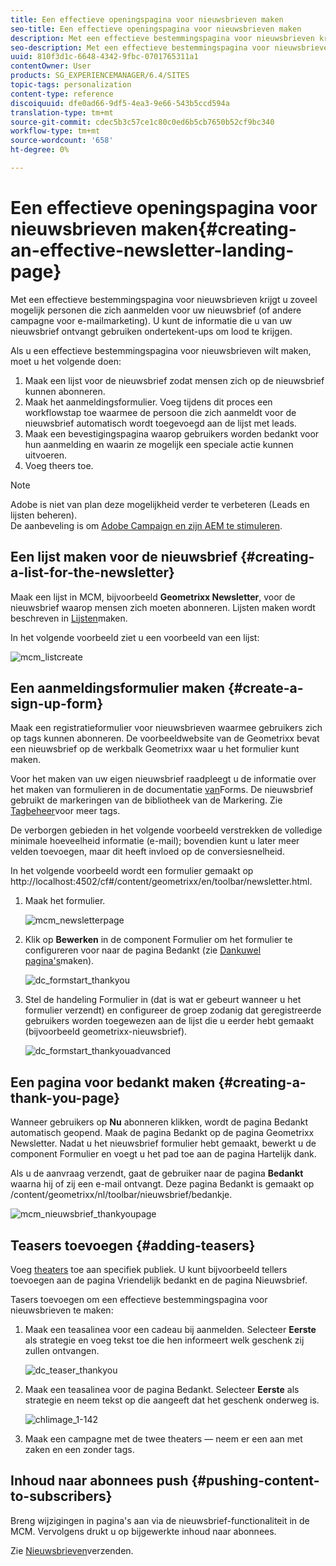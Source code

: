 ```yaml
---
title: Een effectieve openingspagina voor nieuwsbrieven maken
seo-title: Een effectieve openingspagina voor nieuwsbrieven maken
description: Met een effectieve bestemmingspagina voor nieuwsbrieven krijgt u zoveel mogelijk personen die zich aanmelden voor uw nieuwsbrief (of andere campagne voor e-mailmarketing). U kunt de informatie die u van uw nieuwsbrief ontvangt gebruiken ondertekent-ups om lood te krijgen.
seo-description: Met een effectieve bestemmingspagina voor nieuwsbrieven krijgt u zoveel mogelijk personen die zich aanmelden voor uw nieuwsbrief (of andere campagne voor e-mailmarketing). U kunt de informatie die u van uw nieuwsbrief ontvangt gebruiken ondertekent-ups om lood te krijgen.
uuid: 810f3d1c-6648-4342-9fbc-0701765311a1
contentOwner: User
products: SG_EXPERIENCEMANAGER/6.4/SITES
topic-tags: personalization
content-type: reference
discoiquuid: dfe0ad66-9df5-4ea3-9e66-543b5ccd594a
translation-type: tm+mt
source-git-commit: cdec5b3c57ce1c80c0ed6b5cb7650b52cf9bc340
workflow-type: tm+mt
source-wordcount: '658'
ht-degree: 0%

---
```



# Een effectieve openingspagina voor nieuwsbrieven maken{#creating-an-effective-newsletter-landing-page}

Met een effectieve bestemmingspagina voor nieuwsbrieven krijgt u zoveel mogelijk personen die zich aanmelden voor uw nieuwsbrief (of andere campagne voor e-mailmarketing). U kunt de informatie die u van uw nieuwsbrief ontvangt gebruiken ondertekent-ups om lood te krijgen.

Als u een effectieve bestemmingspagina voor nieuwsbrieven wilt maken, moet u het volgende doen:

1. Maak een lijst voor de nieuwsbrief zodat mensen zich op de nieuwsbrief kunnen abonneren.
1. Maak het aanmeldingsformulier. Voeg tijdens dit proces een workflowstap toe waarmee de persoon die zich aanmeldt voor de nieuwsbrief automatisch wordt toegevoegd aan de lijst met leads.
1. Maak een bevestigingspagina waarop gebruikers worden bedankt voor hun aanmelding en waarin ze mogelijk een speciale actie kunnen uitvoeren.
1. Voeg theers toe.

>[!NOTE]
>
>Adobe is niet van plan deze mogelijkheid verder te verbeteren (Leads en lijsten beheren).\
>De aanbeveling is om [Adobe Campaign en zijn AEM te stimuleren](/help/sites-administering/campaign.md).

## Een lijst maken voor de nieuwsbrief {#creating-a-list-for-the-newsletter}

Maak een lijst in MCM, bijvoorbeeld **Geometrixx Newsletter**, voor de nieuwsbrief waarop mensen zich moeten abonneren. Lijsten maken wordt beschreven in [Lijsten](/help/sites-classic-ui-authoring/classic-personalization-campaigns.md#creatingnewlists)maken.

In het volgende voorbeeld ziet u een voorbeeld van een lijst:

![mcm_listcreate](assets/mcm_listcreate.png)

## Een aanmeldingsformulier maken {#create-a-sign-up-form}

Maak een registratieformulier voor nieuwsbrieven waarmee gebruikers zich op tags kunnen abonneren. De voorbeeldwebsite van de Geometrixx bevat een nieuwsbrief op de werkbalk Geometrixx waar u het formulier kunt maken.

Voor het maken van uw eigen nieuwsbrief raadpleegt u de informatie over het maken van formulieren in de documentatie [van](/help/sites-authoring/default-components.md#form)Forms. De nieuwsbrief gebruikt de markeringen van de bibliotheek van de Markering. Zie [Tagbeheer](/help/sites-authoring/tags.md#tagadministration)voor meer tags.

De verborgen gebieden in het volgende voorbeeld verstrekken de volledige minimale hoeveelheid informatie (e-mail); bovendien kunt u later meer velden toevoegen, maar dit heeft invloed op de conversiesnelheid.

In het volgende voorbeeld wordt een formulier gemaakt op http://localhost:4502/cf#/content/geometrixx/en/toolbar/newsletter.html.

1. Maak het formulier.

   ![mcm_newsletterpage](assets/mcm_newsletterpage.png)

1. Klik op **Bewerken** in de component Formulier om het formulier te configureren voor naar de pagina Bedankt (zie [Dankuwel pagina&#39;s](#creating-a-thank-you-page)maken).

   ![dc_formstart_thankyou](assets/dc_formstart_thankyou.png)

1. Stel de handeling Formulier in (dat is wat er gebeurt wanneer u het formulier verzendt) en configureer de groep zodanig dat geregistreerde gebruikers worden toegewezen aan de lijst die u eerder hebt gemaakt (bijvoorbeeld geometrixx-nieuwsbrief).

   ![dc_formstart_thankyouadvanced](assets/dc_formstart_thankyouadvanced.png)

## Een pagina voor bedankt maken {#creating-a-thank-you-page}

Wanneer gebruikers op **Nu** abonneren klikken, wordt de pagina Bedankt automatisch geopend. Maak de pagina Bedankt op de pagina Geometrixx Newsletter. Nadat u het nieuwsbrief formulier hebt gemaakt, bewerkt u de component Formulier en voegt u het pad toe aan de pagina Hartelijk dank.

Als u de aanvraag verzendt, gaat de gebruiker naar de pagina **Bedankt** waarna hij of zij een e-mail ontvangt. Deze pagina Bedankt is gemaakt op /content/geometrixx/nl/toolbar/nieuwsbrief/bedankje.

![mcm_nieuwsbrief_thankyoupage](assets/mcm_newsletter_thankyoupage.png)

## Teasers toevoegen {#adding-teasers}

Voeg [theaters](/help/sites-classic-ui-authoring/classic-personalization-campaigns.md#teasers) toe aan specifiek publiek. U kunt bijvoorbeeld tellers toevoegen aan de pagina Vriendelijk bedankt en de pagina Nieuwsbrief.

Tasers toevoegen om een effectieve bestemmingspagina voor nieuwsbrieven te maken:

1. Maak een teasalinea voor een cadeau bij aanmelden. Selecteer **Eerste** als strategie en voeg tekst toe die hen informeert welk geschenk zij zullen ontvangen.

   ![dc_teaser_thankyou](assets/dc_teaser_thankyou.png)

1. Maak een teasalinea voor de pagina Bedankt. Selecteer **Eerste** als strategie en neem tekst op die aangeeft dat het geschenk onderweg is.

   ![chlimage_1-142](assets/chlimage_1-142.png)

1. Maak een campagne met de twee theaters — neem er een aan met zaken en een zonder tags.

## Inhoud naar abonnees push {#pushing-content-to-subscribers}

Breng wijzigingen in pagina&#39;s aan via de nieuwsbrief-functionaliteit in de MCM. Vervolgens drukt u op bijgewerkte inhoud naar abonnees.

Zie [Nieuwsbrieven](/help/sites-classic-ui-authoring/classic-personalization-campaigns.md#newsletters)verzenden.
